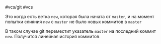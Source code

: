#vcs/git #vcs 

Это когда есть ветка `new`, которая была начата от `master`, и на момент попытки слияния `new` с `master` не было новых коммитов в `master`

В таком случае git переместит указатель `master` на последний коммит `new`. Получится линейная история коммитов